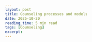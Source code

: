 ```yaml
---
layout: post
title: Counseling processes and models
date: 2025-10-20
reading_time: 5 min read
tags: [Counseling]
excerpt: 
---
```

